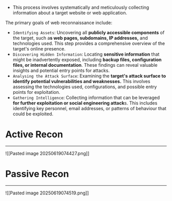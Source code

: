  - This process involves systematically and meticulously collecting information about a target website or web application.

The primary goals of web reconnaissance include:

- `Identifying Assets`: Uncovering all **publicly accessible components** of the target, such a**s web pages, subdomains, IP addresses,** and technologies used. This step provides a comprehensive overview of the target's online presence.
- `Discovering Hidden Information`: Locating **sensitive information** that might be inadvertently exposed, including **backup files, configuration files, or internal documentation**. These findings can reveal valuable insights and potential entry points for attacks.
- `Analysing the Attack Surface`: Examining the **target's attack surface to identify potential vulnerabilities and weaknesses.** This involves assessing the technologies used, configurations, and possible entry points for exploitation.
- `Gathering Intelligence`: Collecting information that can be leveraged **for further exploitation or social engineering attack**s. This includes identifying key personnel, email addresses, or patterns of behaviour that could be exploited.

# Active Recon
---
![[Pasted image 20250619074427.png]]

# Passive Recon
---
![[Pasted image 20250619074519.png]]